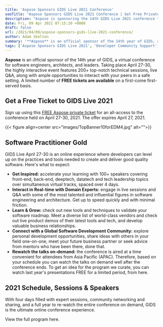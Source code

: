 ```yaml
---
title: 'Aspose Sponsors GIDS Live 2021 Conference'
seoTitle: "Aspose Sponsors GIDS Live 2021 Conference | Get Free Private Ticket"
description: "Aspose is sponsoring the 14th GIDS Live 2021 conference taking place April 27-30. Get your free private ticket to an all-access offered by Aspose."
date: Fri, 09 Apr 2021 07:15:20 +0000
draft: false
url: /2021/04/09/aspose-sponsors-gids-live-2021-conference/
author: Adam Skelton
summary: '**Aspose** is an official sponsor of the 14th year of GIDS, a virtual conference for software engineers, architects, and leaders. Taking place April 27-30, the highly interactive event features 200+ top-notch technical sessions, live Q&A, along with ample opportunities to interact with your peers in a safe setting. A limited number of **FREE tickets are available** on a first-come first-served basis.'
tags: ['Aspose Sponsors GIDS Live 2021', 'Developer Community Support', 'GIDS Live 2021 Conference', 'Get a Free Ticket to GIDS Live 2021']
---
```


**Aspose** is an official sponsor of the 14th year of GIDS, a virtual conference for software engineers, architects, and leaders. Taking place April 27-30, the highly interactive event features 200+ top-notch technical sessions, live Q&A, along with ample opportunities to interact with your peers in a safe setting. A limited number of **FREE tickets are available** on a first-come first-served basis.

## Get a Free Ticket to GIDS Live 2021

Sign up using this [FREE Aspose private ticket][1] for an all-access to the conference held on April 27-30, 2021. The offer expires April 27, 2021.



{{< figure align=center src="images/TopBanner10forEDM4.jpg" alt="">}}


## Software Practitioner Gold

GIDS Live April 27-30 is an online experience where developers can level up on the practices and tools needed to create and deliver good quality software. Here's what to expect:

*   **Get Inspired:** accelerate your learning with 100+ speakers covering front-end, back-end, deeptech, datatech and tech leadership topics over simultaneous virtual tracks, spaced over 4 days.
*   **Interact in Real-time with Domain Experts:** engage in live sessions and Q&A with some of the most talented and influential figures in software engineering and architecture. Get up to speed quickly and with minimal friction.
*   **Learn & Grow:** check out new tools and techniques to validate your software roadmap. Meet a diverse list of world-class vendors and check out live product demos of their latest tools and tech, and develop valuable business relationships.
*   **Connect with a Global Software Development Community:** explore personal development opportunities, share ideas with others in your field one-on-one, meet your future business partner or seek advice from mentors who have been there, done that.
*   **Rewatch the talks on-demand:** the conference is aired at a time convenient for attendees from Asia Pacific (APAC). Therefore, based on your schedule you can watch the talks on demand well after the conference ends. To get an idea for the program we curate, you can watch last year's presentations FREE for a limited period, from here.

## 2021 Schedule, Sessions & Speakers

With four days filled with expert sessions, community networking and sharing, and a full year to re-watch the entire conference on demand, GIDS is the ultimate online conference experience.

View the full program here.




[1]: https://hopin.com/events/gids-live-2021?code=TxrMtYSClYRdzbZQmR6jx9Rzg




